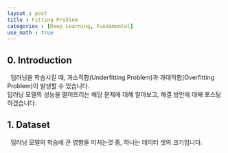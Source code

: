 ```yaml
---
layout : post
title : Fitting Problem
categories : [Deep Learning, Fundamental]
use_math : true
---
```


## 0. Introduction

&nbsp; 딥러닝을 학습시킬 때, 과소적합(Underfitting Problem)과 과대적합(Overfitting Problem)이 발생할 수 있습니다. <br>
딥러닝 모델의 성능을 떨어뜨리는 해당 문제에 대해 알아보고, 해결 방안에 대해 포스팅하겠습니다.


## 1. Dataset

&nbsp; 딥러닝 모델의 학습에 큰 영향을 미치는것 중, 하나는 데이터 셋의 크기입니다. <br>